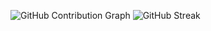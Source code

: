 
![GitHub Contribution Graph](https://github-readme-activity-graph.vercel.app/graph?username=Dpjrczz03&theme=react)
![GitHub Streak](https://github-readme-streak-stats.herokuapp.com/?user=Dpjrczz03&theme=dark)





<!--
**Dpjrczz03/Dpjrczz03** is a ✨ _special_ ✨ repository because its `README.md` (this file) appears on your GitHub profile.

Here are some ideas to get you started:

- 🔭 I’m currently working on ...
- 🌱 I’m currently learning ...
- 👯 I’m looking to collaborate on ...
- 🤔 I’m looking for help with ...
- 💬 Ask me about ...
- 📫 How to reach me: ...
- 😄 Pronouns: ...
- ⚡ Fun fact: ...
-->
